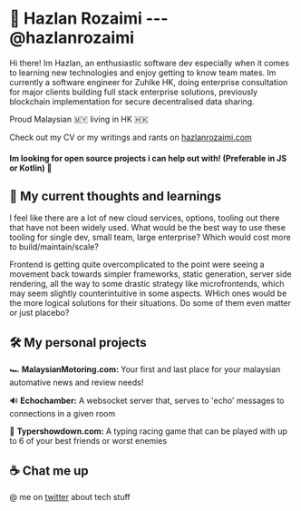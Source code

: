# 🦊 Hazlan Rozaimi --- @hazlanrozaimi

Hi there! Im Hazlan, an enthusiastic software dev especially when it comes to learning new technologies and enjoy getting to know team mates. Im currently a software engineer for Zuhlke HK, doing enterprise consultation for major clients building full stack enterprise solutions, previously blockchain implementation for secure decentralised data sharing.

Proud Malaysian 🇲🇾 living in HK 🇭🇰

Check out my CV or my writings and rants on [hazlanrozaimi.com](https://hazlanrozaimi.com)

#### Im looking for open source projects i can help out with! (Preferable in JS or Kotlin) 🎉

## 🔭 My current thoughts and learnings
I feel like there are a lot of new cloud services, options, tooling out there that have not been widely used. What would be the best way to use these tooling for single dev, small team, large enterprise? Which would cost more to build/maintain/scale?

Frontend is getting quite overcomplicated to the point were seeing a movement back towards simpler frameworks, static generation, server side rendering, all the way to some drastic strategy like microfrontends, which may seem slightly counterintuitive in some aspects. WHich ones would be the more logical solutions for their situations. Do some of them even matter or just placebo? 

## 🛠 My personal projects
 🏎 **MalaysianMotoring.com:** Your first and last place for your malaysian automative news and review needs!
 
 🔊 **Echochamber:** A websocket server that, serves to 'echo' messages to connections in a given room
 
 🏁 **Typershowdown.com:** A typing racing game that can be played with up to 6 of your best friends or worst enemies

## ☕️ Chat me up
@ me on [twitter](https://twitter.com/HazlanRozaimi) about tech stuff


<!--
**dividezero/dividezero** is a ✨ _special_ ✨ repository because its `README.md` (this file) appears on your GitHub profile.

Here are some ideas to get you started:

- 🔭 I’m currently working on ...
- 🌱 I’m currently learning ...
- 👯 I’m looking to collaborate on ...
- 🤔 I’m looking for help with ...
- 💬 Ask me about ...
- 📫 How to reach me: ...
- 😄 Pronouns: ...
- ⚡ Fun fact: ...
-->
